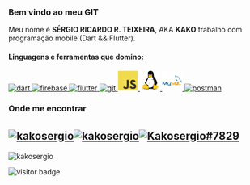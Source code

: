 ### Bem vindo ao meu GIT

Meu nome é **SÉRGIO RICARDO R. TEIXEIRA**, AKA **KAKO** trabalho com programação mobile (Dart && Flutter).

#### Linguagens e ferramentas que domino:
<p align="left"> <a href="https://dart.dev" target="_blank"> <img src="https://www.vectorlogo.zone/logos/dartlang/dartlang-icon.svg" alt="dart" width="40" height="40"/> </a> <a href="https://firebase.google.com/" target="_blank"> <img src="https://www.vectorlogo.zone/logos/firebase/firebase-icon.svg" alt="firebase" width="40" height="40"/> </a> <a href="https://flutter.dev" target="_blank"> <img src="https://www.vectorlogo.zone/logos/flutterio/flutterio-icon.svg" alt="flutter" width="40" height="40"/> </a> <a href="https://git-scm.com/" target="_blank"> <img src="https://www.vectorlogo.zone/logos/git-scm/git-scm-icon.svg" alt="git" width="40" height="40"/> </a> <a href="https://developer.mozilla.org/en-US/docs/Web/JavaScript" target="_blank"> <img src="https://raw.githubusercontent.com/devicons/devicon/master/icons/javascript/javascript-original.svg" alt="javascript" width="40" height="40"/> </a> <a href="https://www.linux.org/" target="_blank"> <img src="https://raw.githubusercontent.com/devicons/devicon/master/icons/linux/linux-original.svg" alt="linux" width="40" height="40"/> </a> <a href="https://www.mysql.com/" target="_blank"> <img src="https://raw.githubusercontent.com/devicons/devicon/master/icons/mysql/mysql-original-wordmark.svg" alt="mysql" width="40" height="40"/> </a> <a href="https://postman.com" target="_blank"> <img src="https://www.vectorlogo.zone/logos/getpostman/getpostman-icon.svg" alt="postman" width="40" height="40"/> </a> </p>


### Onde me encontrar

<a href="https://linkedin.com/in/kakosergio" target="blank"><img align="center" src="https://raw.githubusercontent.com/rahuldkjain/github-profile-readme-generator/master/src/images/icons/Social/linked-in-alt.svg" alt="kakosergio" height="30" width="40" /></a><a href="https://instagram.com/kakosergio" target="blank"><img align="center" src="https://raw.githubusercontent.com/rahuldkjain/github-profile-readme-generator/master/src/images/icons/Social/instagram.svg" alt="kakosergio" height="30" width="40" /></a><a href="https://discord.gg/Kakosergio#7829" target="blank"><img align="center" src="https://raw.githubusercontent.com/rahuldkjain/github-profile-readme-generator/master/src/images/icons/Social/discord.svg" alt="Kakosergio#7829" height="30" width="40" /></a>
------------


<p><img align="center" src="https://github-readme-stats.vercel.app/api?username=kakosergio&show_icons=true&locale=en" alt="kakosergio" /></p>

![visitor badge](https://visitor-badge.glitch.me/badge?page_id=kakosergio)
<!---
Senrathy/Senrathy is a ✨ special ✨ repository because its `README.md` (this file) appears on your GitHub profile.
You can click the Preview link to take a look at your changes.
--->
